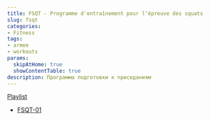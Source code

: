 ```yaml
---
title: FSQT - Programme d'entraînement pour l’épreuve des squats
slug: fsqt
categories:
- Fitness
tags:
- armee
- workouts
params:
  skipAtHome: true
  showContentTable: true
description: Программа подготовки к приседаниям
---
```

[Playlist](https://youtube.com/playlist?list=PLePB1BEtiZ_1TdAz13O7XKLwwYDDEMP1i&si=zthnl72anyU33c6s)

- [FSQT-01](fsqt-01)
